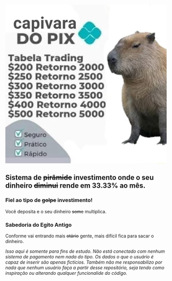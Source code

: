 ![Capivara do Pix](./capi.jpg)

## Sistema de <s>pirâmide</s> investimento onde o seu dinheiro <s>diminui</s> rende em 33.33% ao mês.

### Fiel ao tipo de <s>golpe</s> investimento!

Você deposita e o seu dinheiro <s>some</s> multiplica.

### Sabedoria do Egito Antigo

Conforme vai entrando mais <s>otário</s> gente, mais difícil fica para sacar o dinheiro.

_Isso aqui é somente para fins de estudo. Não está conectado com nenhum sistema de pagamento nem nada do tipo. Os dados o que o usuário é capaz de inserir são apenas fictícios. Também não me responsabilizo por nada que nenhum usuário faça a partir desse repositório, seja tendo como inspiração ou alterando qualquer funcionalide do código._
